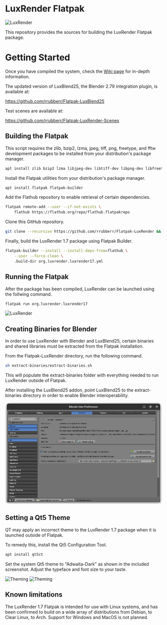 # LuxRender Flatpak

![LuxRender](org.luxrender.luxrender17.png)

This repository provides the sources for building the LuxRender Flatpak package.

# Getting Started

Once you have compiled the system, check the [Wiki page](https://github.com/rrubberr/Flatpak-LuxRender/wiki) for in-depth information.

The updated version of LuxBlend25, the Blender 2.79 integration plugin, is available at:

https://github.com/rrubberr/Flatpak-LuxBlend25

Test scenes are available at:

https://github.com/rrubberr/Flatpak-LuxRender-Scenes

## Building the Flatpak

This script requires the zlib, bzip2, lzma, jpeg, tiff, png, freetype, and fftw development packages to be installed from your distribution's package manager.

```sh
apt install zlib bzip2 lzma libjpeg-dev libtiff-dev libpng-dev libfreetype-dev libfftw3-dev
```


Install the Flatpak utilities from your distribution's package manager.

```sh
apt install flatpak flatpak-builder
```


Add the Flathub repository to enable retrieval of certain dependencies.

```sh
flatpak remote-add --user --if-not-exists \
	flathub https://flathub.org/repo/flathub.flatpakrepo
```


Clone this GitHub repository.

```sh
git clone --recursive https://github.com/rrubberr/Flatpak-LuxRender && cd Flatpak-LuxRender
```


Finally, build the LuxRender 1.7 package using Flatpak Builder.

```sh
flatpak-builder --install --install-deps-from=flathub \
	--user --force-clean \
	.build-dir org.luxrender.luxrender17.yml
```


## Running the Flatpak

After the package has been compiled, LuxRender can be launched using the follwing command.

```sh
flatpak run org.luxrender.luxrender17
```
![LuxRender](images/org.luxrender.luxrender17_screenshot.png)


## Creating Binaries for Blender

In order to use LuxRender with Blender and LuxBlend25, certain binaries and shared libraries must be extracted from the Flatpak installation.

From the Flatpak-LuxRender directory, run the following command.

```sh
sh extract-binaries/extract-binaries.sh
```

This will populate the extract-binaries folder with everything needed to run LuxRender outside of Flatpak.

After installing the LuxBlend25 addon, point LuxBlend25 to the extract-binaries directory in order to enable Blender interoperability.

![Binaries](images/luxblend25-setdir.png)


## Setting a Qt5 Theme

QT may apply an incorrect theme to the LuxRender 1.7 package when it is launched outside of Flatpak.

To remedy this, install the Qt5 Configuration Tool.

```sh
apt install qt5ct
```

Set the system Qt5 theme to "Adwaita-Dark" as shown in the included screenshot. Adjust the typeface and font size to your taste.

![Theming](images/org.luxrender.luxrender17_Qt5_Theming.png)
![Theming](images/org.luxrender.luxrender17_Qt5_Theming2.png)


## Known limitations

The LuxRender 1.7 Flatpak is intended for use with Linux systems, and has been confirmed to build on a wide array of distributions from Debian, to Clear Linux, to Arch. Support for Windows and MacOS is not planned.
